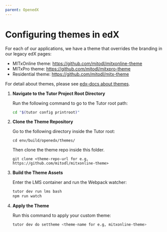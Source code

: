 ```yaml
---
parent: OpenedX
---
```


# Configuring themes in edX

For each of our applications, we have a theme that overrides the branding in our legacy edX pages:
- MITxOnline theme: https://github.com/mitodl/mitxonline-theme
- MITxPro theme: https://github.com/mitodl/mitxpro-theme
- Residential theme: https://github.com/mitodl/mitx-theme

For detail about themes, please see [edx-docs about themes](https://edx.readthedocs.io/projects/edx-installing-configuring-and-running/en/latest/configuration/changing_appearance/theming/overview_themes.html).

1. **Navigate to the Tutor Project Root Directory**

   Run the following command to go to the Tutor root path:
   ```bash
   cd "$(tutor config printroot)"
   ```

2. **Clone the Theme Repository**

   Go to the following directory inside the Tutor root:
   ```
   cd env/build/openedx/themes/
   ```
   Then clone the theme repo inside this folder. 
   ```
   git clone <theme-repo-url for e.g, https://github.com/mitodl/mitxonline-theme>
   ```

4. **Build the Theme Assets**

   Enter the LMS container and run the Webpack watcher:
   ```bash
   tutor dev run lms bash
   npm run watch
   ```

5. **Apply the Theme**

   Run this command to apply your custom theme:
   ```bash
   tutor dev do settheme <theme-name for e.g, mitxonline-theme>
   ```
